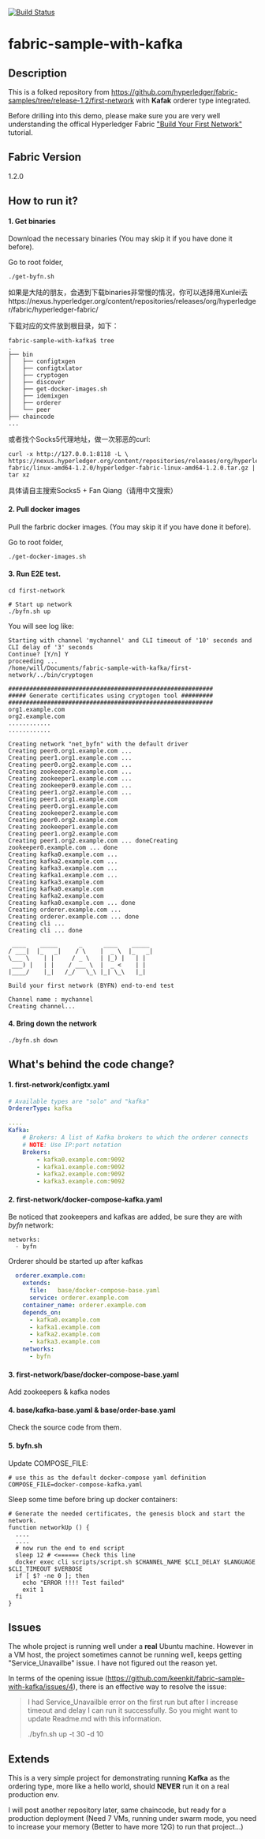 [![Build Status](https://travis-ci.org/keenkit/fabric-sample-with-kafka.svg?branch=master)](https://travis-ci.org/keenkit/fabric-sample-with-kafka)
# fabric-sample-with-kafka

## Description
This is a folked repository from https://github.com/hyperledger/fabric-samples/tree/release-1.2/first-network with **Kafak** orderer type integrated.

Before drilling into this demo, please make sure you are very well understanding the offical Hyperledger Fabric
["Build Your First Network"](http://hyperledger-fabric.readthedocs.io/en/latest/build_network.html) tutorial.

## Fabric Version
1.2.0

## How to run it?

#### 1. Get binaries 
Download the necessary binaries (You may skip it if you have done it before). 

Go to root folder,
```shell
./get-byfn.sh
```
如果是大陆的朋友，会遇到下载binaries非常慢的情况，你可以选择用Xunlei去https://nexus.hyperledger.org/content/repositories/releases/org/hyperledger/fabric/hyperledger-fabric/

下载对应的文件放到根目录，如下：

```
fabric-sample-with-kafka$ tree
.
├── bin
│   ├── configtxgen
│   ├── configtxlator
│   ├── cryptogen
│   ├── discover
│   ├── get-docker-images.sh
│   ├── idemixgen
│   ├── orderer
│   └── peer
├── chaincode
...
```
或者找个Socks5代理地址，做一次邪恶的curl:

```
curl -x http://127.0.0.1:8118 -L \
https://nexus.hyperledger.org/content/repositories/releases/org/hyperledger/fabric/hyperledger-fabric/linux-amd64-1.2.0/hyperledger-fabric-linux-amd64-1.2.0.tar.gz | tar xz
```
具体请自主搜索Socks5 + Fan Qiang（请用中文搜索）

#### 2. Pull docker images

Pull the farbric docker images. (You may skip it if you have done it before).

 Go to root folder,
```
./get-docker-images.sh
```

#### 3. Run E2E test.

```shell
cd first-network

# Start up network
./byfn.sh up
```

You will see log like:

```shell
Starting with channel 'mychannel' and CLI timeout of '10' seconds and CLI delay of '3' seconds
Continue? [Y/n] Y
proceeding ...
/home/will/Documents/fabric-sample-with-kafka/first-network/../bin/cryptogen

##########################################################
##### Generate certificates using cryptogen tool #########
##########################################################
org1.example.com
org2.example.com
............
............

Creating network "net_byfn" with the default driver
Creating peer0.org1.example.com ... 
Creating peer1.org1.example.com ... 
Creating peer0.org2.example.com ... 
Creating zookeeper2.example.com ... 
Creating zookeeper1.example.com ... 
Creating zookeeper0.example.com ... 
Creating peer1.org2.example.com ... 
Creating peer1.org1.example.com
Creating peer0.org1.example.com
Creating zookeeper2.example.com
Creating peer0.org2.example.com
Creating zookeeper1.example.com
Creating peer1.org2.example.com
Creating peer1.org2.example.com ... doneCreating zookeeper0.example.com ... done
Creating kafka0.example.com ... 
Creating kafka2.example.com ... 
Creating kafka3.example.com ... 
Creating kafka1.example.com ... 
Creating kafka3.example.com
Creating kafka0.example.com
Creating kafka2.example.com
Creating kafka0.example.com ... done
Creating orderer.example.com ... 
Creating orderer.example.com ... done
Creating cli ... 
Creating cli ... done

 ____    _____      _      ____    _____ 
/ ___|  |_   _|    / \    |  _ \  |_   _|
\___ \    | |     / _ \   | |_) |   | |  
 ___) |   | |    / ___ \  |  _ <    | |  
|____/    |_|   /_/   \_\ |_| \_\   |_|  

Build your first network (BYFN) end-to-end test

Channel name : mychannel
Creating channel...
```

#### 4. Bring down the network

```shell
./byfn.sh down
```
## What's behind the code change?

#### 1. first-network/configtx.yaml

```yaml
# Available types are "solo" and "kafka"
OrdererType: kafka

....
Kafka:
    # Brokers: A list of Kafka brokers to which the orderer connects
    # NOTE: Use IP:port notation
    Brokers:
        - kafka0.example.com:9092
        - kafka1.example.com:9092
        - kafka2.example.com:9092
        - kafka3.example.com:9092      
```

#### 2. first-network/docker-compose-kafka.yaml

Be noticed that zookeepers and kafkas are added, be sure they are with *byfn* network:

```shell
networks:
  - byfn
```
Orderer should be started up after kafkas

```yaml
  orderer.example.com:
    extends:
      file:   base/docker-compose-base.yaml
      service: orderer.example.com
    container_name: orderer.example.com
    depends_on:
      - kafka0.example.com
      - kafka1.example.com
      - kafka2.example.com
      - kafka3.example.com  
    networks:
      - byfn    
```      

#### 3. first-network/base/docker-compose-base.yaml

Add zookeepers & kafka nodes

#### 4. base/kafka-base.yaml & base/order-base.yaml

Check the source code from them.

#### 5. byfn.sh

Update COMPOSE_FILE:

```shell
# use this as the default docker-compose yaml definition
COMPOSE_FILE=docker-compose-kafka.yaml
```

Sleep some time before bring up docker containers:

```shell
# Generate the needed certificates, the genesis block and start the network.
function networkUp () {
  ....
  ....
  # now run the end to end script
  sleep 12 # <====== Check this line
  docker exec cli scripts/script.sh $CHANNEL_NAME $CLI_DELAY $LANGUAGE $CLI_TIMEOUT $VERBOSE
  if [ $? -ne 0 ]; then
    echo "ERROR !!!! Test failed"
    exit 1
  fi
}
```

## Issues
The whole project is running well under a **real** Ubuntu machine. However in a VM host, the project sometimes cannot be running well, keeps getting "Service_Unavailbe" issue. I have not figured out the reason yet.

In terms of the opening issue (https://github.com/keenkit/fabric-sample-with-kafka/issues/4), there is an effective way to resolve the issue:
>I had Service_Unavailble error on the first run but after I increase timeout and delay I can run it successfully. So you might want to update Readme.md with this information.
>
>./byfn.sh up -t 30 -d 10


## Extends
This is a very simple project for demonstrating running **Kafka** as the ordering type, more like a hello world, should **NEVER** run it on a real production env.

I will post another repository later, same chaincode, but ready for a production deployment (Need 7 VMs, running under swarm mode, you need to increase your memory (Better to have more 12G) to run that project...)
